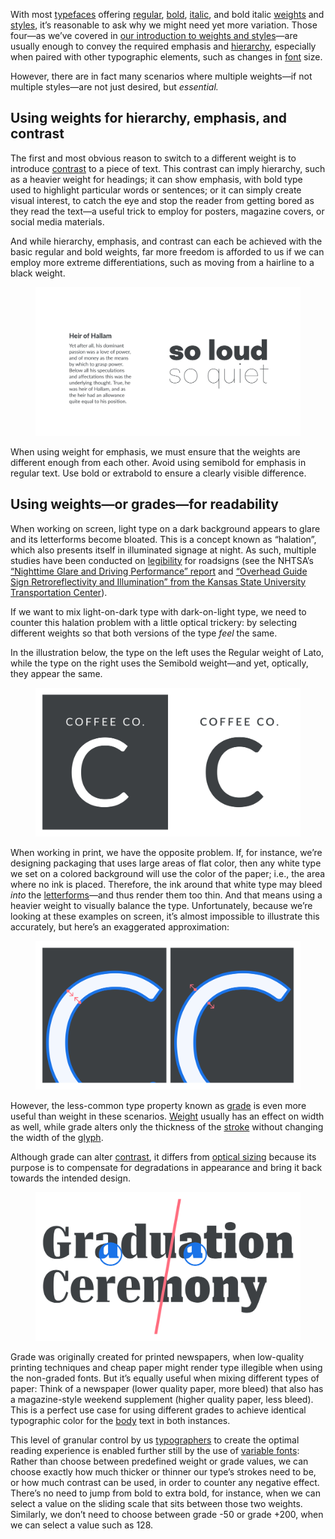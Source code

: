 
With most [typefaces](/glossary/typeface) offering [regular](/glossary/regular_upright), [bold](/glossary/bold), [italic](/glossary/italic), and bold italic [weights](/glossary/weight) and [styles](/glossary/style), it’s reasonable to ask why we might need yet more variation. Those four—as we’ve covered in [our introduction to weights and styles](/lesson/introducing_weights_styles)—are usually enough to convey the required emphasis and [hierarchy](/glossary/hierarchy), especially when paired with other typographic elements, such as changes in [font](/glossary/font) size.

However, there are in fact many scenarios where multiple weights—if not multiple styles—are not just desired, but *essential.*

## Using weights for hierarchy, emphasis, and contrast

The first and most obvious reason to switch to a different weight is to introduce [contrast](/glossary/contrast) to a piece of text. This contrast can imply hierarchy, such as a heavier weight for headings; it can show emphasis, with bold type used to highlight particular words or sentences; or it can simply create visual interest, to catch the eye and stop the reader from getting bored as they read the text—a useful trick to employ for posters, magazine covers, or social media materials.

And while hierarchy, emphasis, and contrast can each be achieved with the basic regular and bold weights, far more freedom is afforded to us if we can employ more extreme differentiations, such as moving from a hairline to a black weight.

<figure>

![On the left, a heading and paragraph using Bold and Regular weights, respectively. On the right, larger text set in two more extreme weight differences.](images/thumbnail.svg)

</figure>

When using weight for emphasis, we must ensure that the weights are different enough from each other. Avoid using semibold for emphasis in regular text. Use bold or extrabold to ensure a clearly visible difference.

## Using weights—or grades—for readability

When working on screen, light type on a dark background appears to glare and its letterforms become bloated. This is a concept known as “halation”, which also presents itself in illuminated signage at night. As such, multiple studies have been conducted on [legibility](/glossary/legibility) for roadsigns (see the NHTSA’s [“Nighttime Glare and Driving Performance” report](https://www.cortezlawfirmpllc.com/wp-content/uploads/sites/1600711/2020/05/glare_congressional_report.pdf) and [“Overhead Guide Sign Retroreflectivity and Illumination” from the Kansas State University Transportation Center](https://rosap.ntl.bts.gov/view/dot/28555)).

If we want to mix light-on-dark type with dark-on-light type, we need to counter this halation problem with a little optical trickery: by selecting different weights so that both versions of the type *feel* the same.

In the illustration below, the type on the left uses the Regular weight of Lato, while the type on the right uses the Semibold weight—and yet, optically, they appear the same.

<figure>

![On the left, light text on a dark background, set in the Regular weight; on the left, dark text on a light background, set in the Semibold weight.](images/2.3.2.svg)

</figure>

When working in print, we have the opposite problem. If, for instance, we’re designing packaging that uses large areas of flat color, then any white type we set on a colored background will use the color of the paper; i.e., the area where no ink is placed. Therefore, the ink around that white type may bleed *into* the [letterforms](/glossary/letterform)—and thus render them too thin. And that means using a heavier weight to visually balance the type. Unfortunately, because we’re looking at these examples on screen, it’s almost impossible to illustrate this accurately, but here’s an exaggerated approximation:

<figure>

![An abstract approximation of what happens when light text is set on a dark background and viewed in print—where the dark encroaches into the light letterforms—versus the same on screen—where the light letterforms expand into the dark.](images/2.3.3.svg)

</figure>

However, the less-common type property known as [grade](/glossary/grade)  is even more useful than weight in these scenarios. [Weight](/glossary/weight)  usually has an effect on width as well, while grade alters only the thickness of the [stroke](/glossary/stroke) without changing the width of the [glyph](/glossary/glyph).

Although grade can alter [contrast](/glossary/contrast), it differs from [optical sizing](/glossary/optical_sizes) because its purpose is to compensate for degradations in appearance and bring it back towards the intended design.

<figure>

![A montage of three different grades, showing how stroke contrast differs between each.](images/2.3.4.svg)

</figure>

Grade was originally created for printed newspapers, when low-quality printing techniques and cheap paper might render type illegible when using the non-graded fonts. But it’s equally useful when mixing different types of paper: Think of a newspaper (lower quality paper, more bleed) that also has a magazine-style weekend supplement (higher quality paper, less bleed). This is a perfect use case for using different grades to achieve identical typographic color for the [body](/glossary/body) text in both instances.

This level of granular control by us [typographers](/glossary/typographer) to create the optimal reading experience is enabled further still by the use of [variable fonts](/glossary/variable_fonts): Rather than choose between predefined weight or grade values, we can choose exactly how much thicker or thinner our type’s strokes need to be, or how much contrast can be used, in order to counter any negative effect. There’s no need to jump from bold to extra bold, for instance, when we can select a value on the sliding scale that sits between those two weights. Similarly, we don’t need to choose between grade -50 or grade +200, when we can select a value such as 128.
